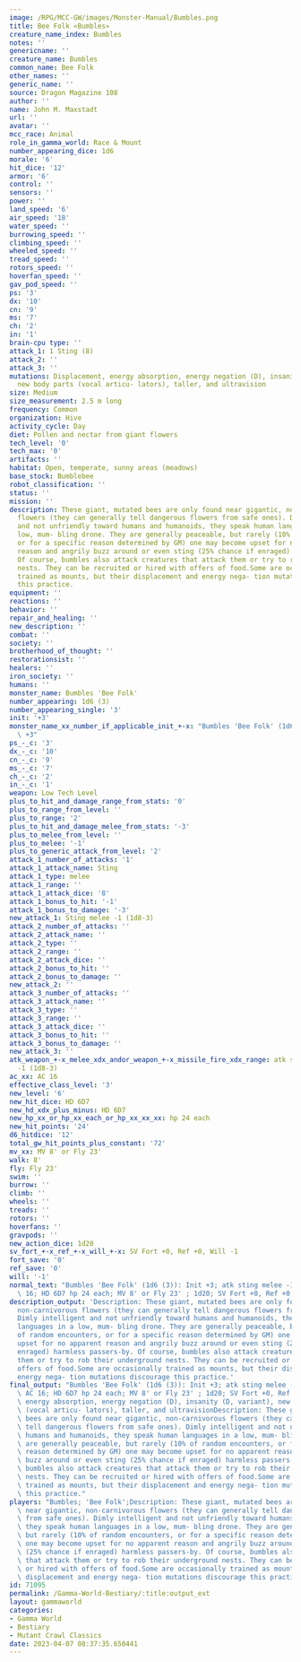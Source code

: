 ```yaml
---
image: /RPG/MCC-GW/images/Monster-Manual/Bumbles.png
title: Bee Folk «Bumbles»
creature_name_index: Bumbles
notes: ''
genericname: ''
creature_name: Bumbles
common_name: Bee Folk
other_names: ''
generic_name: ''
source: Dragon Magazine 108
author: ''
name: John M. Maxstadt
url: ''
avatar: ''
mcc_race: Animal
role_in_gamma_world: Race & Mount
number_appearing_dice: 1d6
morale: '6'
hit_dice: '12'
armor: '6'
control: ''
sensors: ''
power: ''
land_speed: '6'
air_speed: '18'
water_speed: ''
burrowing_speed: ''
climbing_speed: ''
wheeled_speed: ''
tread_speed: ''
rotors_speed: ''
hoverfan_speed: ''
gav_pod_speed: ''
ps: '3'
dx: '10'
cn: '9'
ms: '7'
ch: '2'
in: '1'
brain-cpu type: ''
attack_1: 1 Sting (8)
attack_2: ''
attack_3: ''
mutations: Displacement, energy absorption, energy negation (D), insanity (D, variant),
  new body parts (vocal articu- lators), taller, and ultravision
size: Medium
size_measurement: 2.5 m long
frequency: Common
organization: Hive
activity_cycle: Day
diet: Pollen and nectar from giant flowers
tech_level: '0'
tech_max: '0'
artifacts: ''
habitat: Open, temperate, sunny areas (meadows)
base_stock: Bumblebee
robot_classification: ''
status: ''
mission: ''
description: These giant, mutated bees are only found near gigantic, non-carnivorous
  flowers (they can generally tell dangerous flowers from safe ones). Dimly intelligent
  and not unfriendly toward humans and humanoids, they speak human languages in a
  low, mum- bling drone. They are generally peaceable, but rarely (10% of random encounters,
  or for a specific reason determined by GM) one may become upset for no apparent
  reason and angrily buzz around or even sting (25% chance if enraged) harmless passers-by.
  Of course, bumbles also attack creatures that attack them or try to rob their underground
  nests. They can be recruited or hired with offers of food.Some are occasionally
  trained as mounts, but their displacement and energy nega- tion mutations discourage
  this practice.
equipment: ''
reactions: ''
behavior: ''
repair_and_healing: ''
new_description: ''
combat: ''
society: ''
brotherhood_of_thought: ''
restorationsist: ''
healers: ''
iron_society: ''
humans: ''
monster_name: Bumbles 'Bee Folk'
number_appearing: 1d6 (3)
number_appearing_single: '3'
init: '+3'
monster_name_xx_number_if_applicable_init_+-x: "Bumbles 'Bee Folk' (1d6 (3)): Init\
  \ +3"
ps_-_c: '3'
dx_-_c: '10'
cn_-_c: '9'
ms_-_c: '7'
ch_-_c: '2'
in_-_c: '1'
weapon: Low Tech Level
plus_to_hit_and_damage_range_from_stats: '0'
plus_to_range_from_level: ''
plus_to_range: '2'
plus_to_hit_and_damage_melee_from_stats: '-3'
plus_to_melee_from_level: ''
plus_to_melee: '-1'
plus_to_generic_attack_from_level: '2'
attack_1_number_of_attacks: '1'
attack_1_attack_name: Sting
attack_1_type: melee
attack_1_range: ''
attack_1_attack_dice: '8'
attack_1_bonus_to_hit: '-1'
attack_1_bonus_to_damage: '-3'
new_attack_1: Sting melee -1 (1d8-3)
attack_2_number_of_attacks: ''
attack_2_attack_name: ''
attack_2_type: ''
attack_2_range: ''
attack_2_attack_dice: ''
attack_2_bonus_to_hit: ''
attack_2_bonus_to_damage: ''
new_attack_2: ''
attack_3_number_of_attacks: ''
attack_3_attack_name: ''
attack_3_type: ''
attack_3_range: ''
attack_3_attack_dice: ''
attack_3_bonus_to_hit: ''
attack_3_bonus_to_damage: ''
new_attack_3: ''
atk_weapon_+-x_melee_xdx_andor_weapon_+-x_missile_fire_xdx_range: atk sting melee
  -1 (1d8-3)
ac_xx: AC 16
effective_class_level: '3'
new_level: '6'
new_hit_dice: HD 6D7
new_hd_xdx_plus_minus: HD 6D7
new_hp_xx_or_hp_xx_each_or_hp_xx_xx_xx: hp 24 each
new_hit_points: '24'
d6_hitdice: '12'
total_gw_hit_points_plus_constant: '72'
mv_xx: MV 8' or Fly 23'
walk: 8'
fly: Fly 23'
swim: ''
burrow: ''
climb: ''
wheels: ''
treads: ''
rotors: ''
hoverfans: ''
gravpods: ''
new_action_dice: 1d20
sv_fort_+-x_ref_+-x_will_+-x: SV Fort +0, Ref +0, Will -1
fort_save: '0'
ref_save: '0'
will: '-1'
normal_text: "Bumbles 'Bee Folk' (1d6 (3)): Init +3; atk sting melee -1 (1d8-3); AC\
  \ 16; HD 6D7 hp 24 each; MV 8' or Fly 23' ; 1d20; SV Fort +0, Ref +0, Will -1"
description_output: 'Description: These giant, mutated bees are only found near gigantic,
  non-carnivorous flowers (they can generally tell dangerous flowers from safe ones).
  Dimly intelligent and not unfriendly toward humans and humanoids, they speak human
  languages in a low, mum- bling drone. They are generally peaceable, but rarely (10%
  of random encounters, or for a specific reason determined by GM) one may become
  upset for no apparent reason and angrily buzz around or even sting (25% chance if
  enraged) harmless passers-by. Of course, bumbles also attack creatures that attack
  them or try to rob their underground nests. They can be recruited or hired with
  offers of food.Some are occasionally trained as mounts, but their displacement and
  energy nega- tion mutations discourage this practice.'
final_output: "Bumbles 'Bee Folk' (1d6 (3)): Init +3; atk sting melee -1 (1d8-3);\
  \ AC 16; HD 6D7 hp 24 each; MV 8' or Fly 23' ; 1d20; SV Fort +0, Ref +0, Will -1Displacement,\
  \ energy absorption, energy negation (D), insanity (D, variant), new body parts\
  \ (vocal articu- lators), taller, and ultravisionDescription: These giant, mutated\
  \ bees are only found near gigantic, non-carnivorous flowers (they can generally\
  \ tell dangerous flowers from safe ones). Dimly intelligent and not unfriendly toward\
  \ humans and humanoids, they speak human languages in a low, mum- bling drone. They\
  \ are generally peaceable, but rarely (10% of random encounters, or for a specific\
  \ reason determined by GM) one may become upset for no apparent reason and angrily\
  \ buzz around or even sting (25% chance if enraged) harmless passers-by. Of course,\
  \ bumbles also attack creatures that attack them or try to rob their underground\
  \ nests. They can be recruited or hired with offers of food.Some are occasionally\
  \ trained as mounts, but their displacement and energy nega- tion mutations discourage\
  \ this practice."
players: "Bumbles; 'Bee Folk';Description: These giant, mutated bees are only found\
  \ near gigantic, non-carnivorous flowers (they can generally tell dangerous flowers\
  \ from safe ones). Dimly intelligent and not unfriendly toward humans and humanoids,\
  \ they speak human languages in a low, mum- bling drone. They are generally peaceable,\
  \ but rarely (10% of random encounters, or for a specific reason determined by GM)\
  \ one may become upset for no apparent reason and angrily buzz around or even sting\
  \ (25% chance if enraged) harmless passers-by. Of course, bumbles also attack creatures\
  \ that attack them or try to rob their underground nests. They can be recruited\
  \ or hired with offers of food.Some are occasionally trained as mounts, but their\
  \ displacement and energy nega- tion mutations discourage this practice.|"
id: 71095
permalink: /Gamma-World-Bestiary/:title:output_ext
layout: gammaworld
categories:
- Gamma World
- Bestiary
- Mutant Crawl Classics
date: 2023-04-07 08:37:35.650441
---
```

